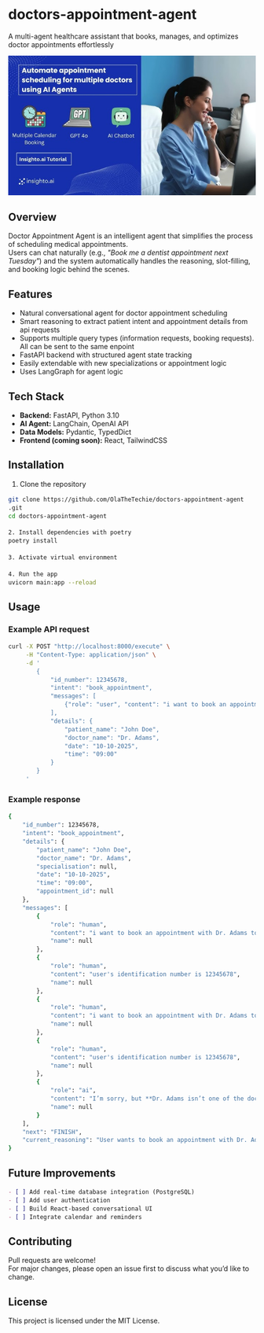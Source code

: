 # doctors-appointment-agent
A multi-agent healthcare assistant that books, manages, and optimizes doctor appointments effortlessly

![Project Screenshot](/assets/images/automate-doctors-appointment-with-ai-agents-2.jpg)


## Overview

Doctor Appointment Agent is an intelligent agent that simplifies the process of scheduling medical appointments.  
Users can chat naturally (e.g., *"Book me a dentist appointment next Tuesday"*) and the system automatically handles the reasoning, slot-filling, and booking logic behind the scenes.


## Features
- Natural conversational agent for doctor appointment scheduling
- Smart reasoning to extract patient intent and appointment details from api requests
- Supports multiple query types (information requests, booking requests). All can be sent to the same enpoint
- FastAPI backend with structured agent state tracking
- Easily extendable with new specializations or appointment logic
- Uses LangGraph for agent logic


## Tech Stack
- **Backend:** FastAPI, Python 3.10
- **AI Agent:** LangChain, OpenAI API
- **Data Models:** Pydantic, TypedDict
- **Frontend (coming soon):** React, TailwindCSS

## Installation
1. Clone the repository
```bash
git clone https://github.com/OlaTheTechie/doctors-appointment-agent
.git
cd doctors-appointment-agent

2. Install dependencies with poetry
poetry install 

3. Activate virtual environment

4. Run the app 
uvicorn main:app --reload
```

## Usage

### Example API request
```bash 
curl -X POST "http://localhost:8000/execute" \
     -H "Content-Type: application/json" \
     -d '
        {
            "id_number": 12345678,
            "intent": "book_appointment",
            "messages": [
                {"role": "user", "content": "i want to book an appointment with Dr. Adams tomorrow morning"}
            ],
            "details": {
                "patient_name": "John Doe",
                "doctor_name": "Dr. Adams",
                "date": "10-10-2025",
                "time": "09:00"
            }
        }
     '
```

### Example response
```bash
{
    "id_number": 12345678,
    "intent": "book_appointment",
    "details": {
        "patient_name": "John Doe",
        "doctor_name": "Dr. Adams",
        "specialisation": null,
        "date": "10-10-2025",
        "time": "09:00",
        "appointment_id": null
    },
    "messages": [
        {
            "role": "human",
            "content": "i want to book an appointment with Dr. Adams tomorrow morning",
            "name": null
        },
        {
            "role": "human",
            "content": "user's identification number is 12345678",
            "name": null
        },
        {
            "role": "human",
            "content": "i want to book an appointment with Dr. Adams tomorrow morning",
            "name": null
        },
        {
            "role": "human",
            "content": "user's identification number is 12345678",
            "name": null
        },
        {
            "role": "ai",
            "content": "I’m sorry, but **Dr. Adams isn’t one of the doctors we have available for scheduling**. Here are the doctors you can book with:\n\n- Kevin Anderson  \n- Robert Martinez  \n- Susan Davis  \n- Daniel Miller  \n- Sarah Wilson  \n- Michael Green  \n- Lisa Brown  \n- Jane Smith  \n- Emily Johnson  \n- John Doe  \n\nCould you let me know which of these doctors you’d like to see tomorrow morning? Once you pick one, I can go ahead and schedule the appointment for you.",
            "name": null
        }
    ],
    "next": "FINISH",
    "current_reasoning": "User wants to book an appointment with Dr. Adams tomorrow morning, which is a booking action."
}
```


## Future Improvements
```markdown
- [ ] Add real-time database integration (PostgreSQL)
- [ ] Add user authentication
- [ ] Build React-based conversational UI
- [ ] Integrate calendar and reminders
```

## Contributing
Pull requests are welcome!  
For major changes, please open an issue first to discuss what you’d like to change.


## License
This project is licensed under the MIT License.
